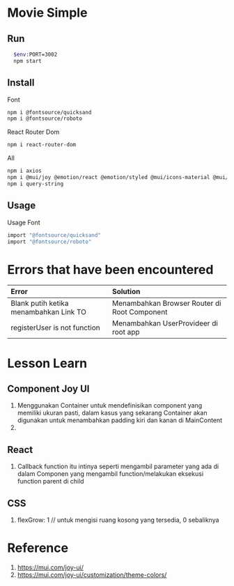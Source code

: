 # Movie Simple

## Run
``` bash
  $env:PORT=3002
  npm start
```


## Install
Font
``` bash
npm i @fontsource/quicksand
npm i @fontsource/roboto
```
React Router Dom
``` bash
npm i react-router-dom
```
All
``` bash
npm i axios
npm i @mui/joy @emotion/react @emotion/styled @mui/icons-material @mui/material
npm i query-string

```


## Usage
Usage Font
``` bash
import "@fontsource/quicksand"
import "@fontsource/roboto"
```

# Errors that have been encountered
|Error|Solution|
|:----|:-------|
|Blank putih ketika menambahkan Link TO|Menambahkan Browser Router di Root Component|
|registerUser is not function|Menambahkan UserProvideer di root app|

# Lesson Learn
## Component Joy UI
1. Menggunakan Container untuk mendefinisikan component yang memiliki ukuran pasti, dalam kasus yang sekarang Container akan digunakan untuk menambahkan padding kiri dan kanan di MainContent
2. 

## React
1. Callback function itu intinya seperti mengambil parameter yang ada di dalam Componen yang mengambil function/melakukan eksekusi function parent di child

## CSS
1. flexGrow: 1 // untuk mengisi ruang kosong yang tersedia, 0 sebaliknya

# Reference
1. https://mui.com/joy-ui/ 
2. https://mui.com/joy-ui/customization/theme-colors/
